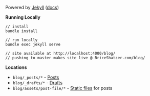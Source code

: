 Powered by [Jekyll](https://jekyllrb.com/) ([docs](https://jekyllrb.com/docs/home/))


**Running Locally**
```
// install
bundle install 

// run locally
bundle exec jekyll serve

// site available at http://localhost:4000/blog/
// pushing to master makes site live @ BriceShatzer.com/blog/
```


**Locations**  
- `blog/_posts/*` - [Posts](https://jekyllrb.com/docs/posts/)
- `blog/_drafts/*` - [Drafts](https://jekyllrb.com/docs/drafts/)
- `blog/assets/post-file/*` - [Static files](https://jekyllrb.com/docs/static-files/) for posts
